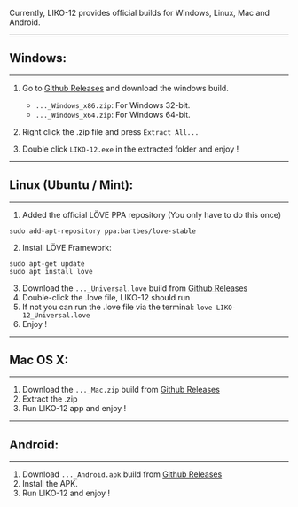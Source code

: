 Currently, LIKO-12 provides official builds for Windows, Linux, Mac and Android.

---

## Windows:

---

1. Go to [Github Releases][releases] and download the windows build.
	- `..._Windows_x86.zip`: For Windows 32-bit.
	- `..._Windows_x64.zip`: For Windows 64-bit.

2. Right click the .zip file and press `Extract All...`
3. Double click `LIKO-12.exe` in the extracted folder and enjoy !
 

---

## Linux (Ubuntu / Mint):

---

1. Added the official LÖVE PPA repository (You only have to do this once)
```
sudo add-apt-repository ppa:bartbes/love-stable
```

2. Install LÖVE Framework:
```
sudo apt-get update
sudo apt install love
```

3. Download the `..._Universal.love` build from [Github Releases][releases]
4. Double-click the .love file, LIKO-12 should run
5. If not you can run the .love file via the terminal:
`love LIKO-12_Universal.love`
6. Enjoy !

---

## Mac OS X:

---

1. Download the `..._Mac.zip` build from [Github Releases][releases]
2. Extract the .zip
3. Run LIKO-12 app and enjoy !

---

## Android:

---

1. Download `..._Android.apk` build from [Github Releases][releases]
2. Install the APK.
3. Run LIKO-12 and enjoy !


[releases]: https://github.com/RamiLego4Game/LIKO-12/releases/